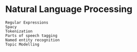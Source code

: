  # Natural Language Processing
```
Regular Expressions
Spacy
Tokenization
Parts of speech tagging
Named entity recognition
Topic Modelling
```